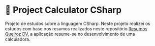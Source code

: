 # 🔮 Project Calculator CSharp

Projeto de estudos sobre a linguagem CSharp. Neste projeto realizei os estudos com base nos resumos realizados neste repositório [Resumos Queiroz DV](https://github.com/Queiroz-Dv/MyRoadStudy_CSharp), a aplicação resume-se no desenvolvimento de uma calculadora.
